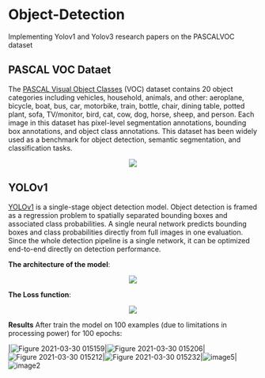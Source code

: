 # Object-Detection
Implementing Yolov1 and Yolov3 research papers on the PASCALVOC dataset

## PASCAL VOC Dataet

The [PASCAL Visual Object Classes](https://www.kaggle.com/dataset/734b7bcb7ef13a045cbdd007a3c19874c2586ed0b02b4afc86126e89d00af8d2) (VOC)  dataset contains 20 object categories including vehicles, household, animals, and other: aeroplane, bicycle, boat, bus, car, motorbike, train, bottle, chair, dining table, potted plant, sofa, TV/monitor, bird, cat, cow, dog, horse, sheep, and person. Each image in this dataset has pixel-level segmentation annotations, bounding box annotations, and object class annotations. This dataset has been widely used as a benchmark for object detection, semantic segmentation, and classification tasks.

<p align="center">
  <img src="https://user-images.githubusercontent.com/57441828/112892764-0c62bd80-90da-11eb-92a7-44d8e03b41bc.PNG" />
</p>


## YOLOv1 

[YOLOv1](https://arxiv.org/abs/1506.02640v5) is a single-stage object detection model. Object detection is framed as a regression problem to spatially separated bounding boxes and associated class probabilities. A single neural network predicts bounding boxes and class probabilities directly from full images in one evaluation. Since the whole detection pipeline is a single network, it can be optimized end-to-end directly on detection performance.

<b>The architecture of the model</b>:
<p align="center">
  <img src="https://user-images.githubusercontent.com/57441828/112893809-70d24c80-90db-11eb-98ec-544a240ed95d.PNG" />
</p>
<b>The Loss function</b>:
<p align="center">
  <img src="https://user-images.githubusercontent.com/57441828/112893890-86e00d00-90db-11eb-84c0-e2867fddaaeb.PNG" />
</p>
<b>Results</b>
After train the model on 100 examples (due to limitations in processing power) for 100 epochs:


|![Figure 2021-03-30 015159](https://user-images.githubusercontent.com/57441828/112914252-ce769100-90fb-11eb-8cb6-502ff3718065.png)|![Figure 2021-03-30 015206](https://user-images.githubusercontent.com/57441828/112914291-e64e1500-90fb-11eb-8fdc-2a9172cb35bc.png)|![Figure 2021-03-30 015212](https://user-images.githubusercontent.com/57441828/112914306-f960e500-90fb-11eb-90c1-c55bcf8f1dfa.png)|![Figure 2021-03-30 015232](https://user-images.githubusercontent.com/57441828/112914323-0382e380-90fc-11eb-9584-6f4e8788c5ae.png)|![image5](https://user-images.githubusercontent.com/57441828/112916822-9d00c400-9101-11eb-869b-5a67e5df37d5.jpg)|![image2](https://user-images.githubusercontent.com/57441828/112916832-a38f3b80-9101-11eb-8eca-a8313e33ca36.jpg)







